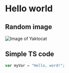 # Hello world
## Random image 
![Image of Yaktocat](https://octodex.github.com/images/yaktocat.png)
## Simple TS code
``` typescript
var myVar = "Hello, word!";
```

